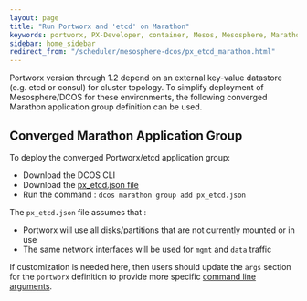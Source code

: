 ```yaml
---
layout: page
title: "Run Portworx and 'etcd' on Marathon"
keywords: portworx, PX-Developer, container, Mesos, Mesosphere, Marathon, storage
sidebar: home_sidebar
redirect_from: "/scheduler/mesosphere-dcos/px_etcd_marathon.html"
---
```


Portworx version through 1.2 depend on an external key-value datastore (e.g. etcd or consul) for cluster topology.
To simplify deployment of Mesosphere/DCOS for these environments, the following converged Marathon application group
definition can be used.

## Converged Marathon Application Group

To deploy the converged Portworx/etcd application group:

* Download the DCOS CLI
* Download the [px_etcd.json file](/px_etcd.json?raw=true)
* Run the command : `dcos marathon group add px_etcd.json`

The `px_etcd.json` file assumes that :

* Portworx will use all disks/partitions that are not currently mounted or in use
* The same network interfaces will be used for `mgmt` and `data` traffic

If customization is needed here, then users should update the `args` section for the `portworx` definition
to provide more specific [command line arguments](/install/docker.html#run-px).   
